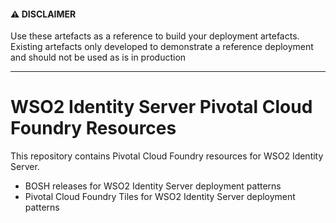 #### ⚠️ DISCLAIMER

Use these artefacts as a reference to build your deployment artefacts. Existing artefacts only developed to demonstrate a reference deployment and should not be used as is in production

------------------------------------------------------------------

# WSO2 Identity Server Pivotal Cloud Foundry Resources

This repository contains Pivotal Cloud Foundry resources for WSO2 Identity Server.

* BOSH releases for WSO2 Identity Server deployment patterns
* Pivotal Cloud Foundry Tiles for WSO2 Identity Server deployment patterns
